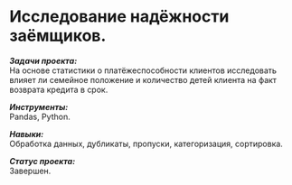 # Исследование надёжности заёмщиков.

***Задачи проекта:***<br>
На основе статистики о платёжеспособности клиентов исследовать влияет ли семейное положение и количество детей клиента на факт возврата кредита в срок.

***Инструменты:***<br>
Pandas, Python.

***Навыки:***<br>
Обработка данных, дубликаты, пропуски, категоризация, сортировка.

***Статус проекта:*** <br>
Завершен.
